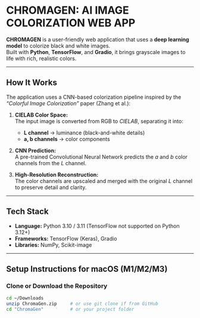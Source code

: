 # CHROMAGEN: AI IMAGE COLORIZATION WEB APP

**CHROMAGEN** is a user-friendly web application that uses a **deep learning model** to colorize black and white images.  
Built with **Python**, **TensorFlow**, and **Gradio**, it brings grayscale images to life with rich, realistic colors.

---

## How It Works

The application uses a CNN-based colorization pipeline inspired by the *“Colorful Image Colorization”* paper (Zhang et al.):

1. **CIELAB Color Space:**  
   The input image is converted from RGB to *CIELAB*, separating it into:
   - **L channel** → luminance (black-and-white details)  
   - **a, b channels** → color components  

2. **CNN Prediction:**  
   A pre-trained Convolutional Neural Network predicts the *a* and *b* color channels from the *L* channel.

3. **High-Resolution Reconstruction:**  
   The color channels are upscaled and merged with the original *L* channel to preserve detail and clarity.

---

## Tech Stack

- **Language:** Python 3.10 / 3.11 (TensorFlow not supported on Python 3.12+)
- **Frameworks:** TensorFlow (Keras), Gradio
- **Libraries:** NumPy, Scikit-image

---

## Setup Instructions for macOS (M1/M2/M3)

### Clone or Download the Repository
```bash
cd ~/Downloads
unzip ChromaGen.zip     # or use git clone if from GitHub
cd "ChromaGen"          # or your project folder

